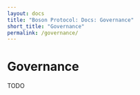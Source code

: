 ```yaml
---
layout: docs
title: "Boson Protocol: Docs: Governance"
short_title: "Governance"
permalink: /governance/
---
```


# Governance

TODO
